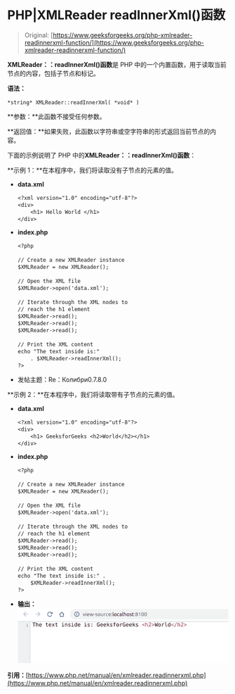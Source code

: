 # PHP|XMLReader readInnerXml()函数

> Original: [https://www.geeksforgeeks.org/php-xmlreader-readinnerxml-function/](https://www.geeksforgeeks.org/php-xmlreader-readinnerxml-function/)

**XMLReader：：readInnerXml()函数**是 PHP 中的一个内置函数，用于读取当前节点的内容，包括子节点和标记。

**语法：**

```
*string* XMLReader::readInnerXml( *void* )
```

**参数：**此函数不接受任何参数。

**返回值：**如果失败，此函数以字符串或空字符串的形式返回当前节点的内容。

下面的示例说明了 PHP 中的**XMLReader：：readInnerXml()函数**：

**示例 1：**在本程序中，我们将读取没有子节点的元素的值。

*   **data.xml**

    ```
    <?xml version="1.0" encoding="utf-8"?>
    <div>
        <h1> Hello World </h1>
    </div>
    ```

*   **index.php**

    ```
    <?php

    // Create a new XMLReader instance
    $XMLReader = new XMLReader();

    // Open the XML file
    $XMLReader->open('data.xml');

    // Iterate through the XML nodes to
    // reach the h1 element
    $XMLReader->read();
    $XMLReader->read();
    $XMLReader->read();

    // Print the XML content
    echo "The text inside is:" 
        . $XMLReader->readInnerXml();
    ?>
    ```

*   发帖主题：Re：Колибри0.7.8.0

**示例 2：**在本程序中，我们将读取带有子节点的元素的值。

*   **data.xml**

    ```
    <?xml version="1.0" encoding="utf-8"?>
    <div>
        <h1> GeeksforGeeks <h2>World</h2></h1>
    </div>
    ```

*   **index.php**

    ```
    <?php

    // Create a new XMLReader instance
    $XMLReader = new XMLReader();

    // Open the XML file
    $XMLReader->open('data.xml');

    // Iterate through the XML nodes to
    // reach the h1 element
    $XMLReader->read();
    $XMLReader->read();
    $XMLReader->read();

    // Print the XML content
    echo "The text inside is:" .
        $XMLReader->readInnerXml();
    ?>
    ```

*   **输出：**
    ![](img/aad7290651f5149e1722af4883210816.png)

**引用：**[https://www.php.net/manual/en/xmlreader.readinnerxml.php](https://www.php.net/manual/en/xmlreader.readinnerxml.php)